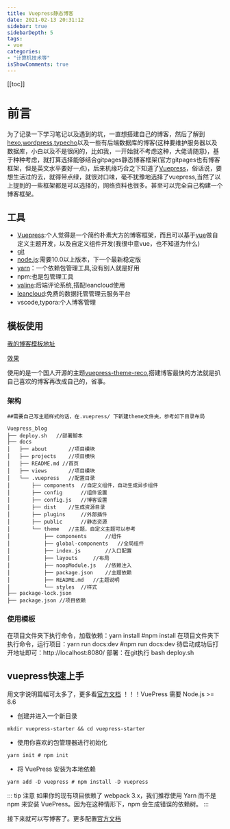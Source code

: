 ```yaml
---
title: Vuepress静态博客
date: 2021-02-13 20:31:12
sidebar: true
sidebarDepth: 5
tags: 
- vue
categories:
- "计算机技术等"
isShowComments: true
---
```



[[toc]]
# 前言

为了记录一下学习笔记以及遇到的坑，一直想搭建自己的博客，然后了解到[hexo](https://hexo.io/zh-cn/),[wordpress](https://wordpress.com/zh-cn/),[typecho](https://typecho.org/)以及一些有后端数据库的博客(这种要维护服务器以及数据库，小白以及不是很闲的，比如我，一开始就不考虑这种，大佬请随意)，基于种种考虑，就打算选择能够结合gitpages静态博客框架(官方gitpages也有博客框架，但是英文水平要好一点)，后来机缘巧合之下知道了[Vuepress](https://vuepress.vuejs.org/zh/)，俗话说，要想生活过的去，就得带点绿，就很对口味，毫不犹豫地选择了vuepress,当然了以上提到的一些框架都是可以选择的，网络资料也很多。甚至可以完全自己构建一个博客框架。


## 工具

- [Vuepress](https://vuepress.vuejs.org/zh/):个人觉得是一个简约朴素大方的博客框架，而且可以基于[vue](https://v3.cn.vuejs.org/)做自定义主题开发，以及自定义组件开发(我很中意vue，也不知道为什么)
- [git](https://git-scm.com/)
- [node.js](https://nodejs.org/en/):需要10.0以上版本，下一个最新稳定版
- [yarn](http://yarnpkg.top/index.html)：一个依赖包管理工具,没有别人就是好用
- npm:也是包管理工具
- [valine](https://valine.js.org/):后端评论系统,搭配leancloud使用
- [leancloud](https://www.leancloud.cn/):免费的数据托管管理云服务平台
- vscode,typora:个人博客管理




## 模板使用
[我的博客模板地址](https://github.com/LJoson/Vuepress_blog)

[效果](https://ljoson.github.io/)

使用的是一个国人开源的主题[vuepress-theme-reco](https://vuepress-theme-reco.recoluan.com/en/),搭建博客最快的方法就是扒自己喜欢的博客再改成自己的，省事。
### 架构
```
##需要自己写主题样式的话，在.vuepress/ 下新建theme文件夹，参考如下目录布局

Vuepress_blog
├── deploy.sh	//部署脚本
├── docs
│   ├── about 		//项目模块
│   ├── projects	//项目模块
│   ├── README.md //首页
│   ├── views		//项目模块
│   └── .vuepress	//配置目录
│       ├── components  //自定义组件，自动生成异步组件
│       ├── config		//组件设置
│       ├── config.js	//博客设置
│       ├── dist	//生成资源目录
│       ├── plugins		//外部插件
│       ├── public		//静态资源
│       └── theme	//主题，自定义主题可以参考
│           ├── components		//组件
│           ├── global-components	//全局组件
│           ├── index.js		//入口配置
│           ├── layouts		//布局
│           ├── noopModule.js	//依赖注入
│           ├── package.json	//主题依赖
│           ├── README.md	//主题说明
│           └── styles	//样式
├── package-lock.json
├── package.json //项目依赖
```
### 使用模板
在项目文件夹下执行命令，加载依赖：yarn install  #npm install
在项目文件夹下执行命令，运行项目：yarn run docs:dev  #npm run docs:dev
待启动成功后打开地址即可：http://localhost:8080/
部署：在git执行 bash deploy.sh


## vuepress快速上手

用文字说明篇幅可太多了，更多看[官方文档](https://v1.vuepress.vuejs.org/zh/guide/)
！！！VuePress 需要 Node.js >= 8.6 

- 创建并进入一个新目录
```
mkdir vuepress-starter && cd vuepress-starter
```
- 使用你喜欢的包管理器进行初始化
```
yarn init # npm init
```
- 将 VuePress 安装为本地依赖
```
yarn add -D vuepress # npm install -D vuepress
```
::: tip  注意 
如果你的现有项目依赖了 webpack 3.x，我们推荐使用 Yarn 而不是 npm 来安装 VuePress。因为在这种情形下，npm 会生成错误的依赖树。 
:::

接下来就可以写博客了。更多配置[官方文档](https://v1.vuepress.vuejs.org/zh/guide/)